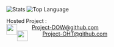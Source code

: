 ![Stats](https://github-readme-stats.vercel.app/api?username=Wh4tev3r&show_icons=true&theme=gruvbox&hide_border=true)
![Top Language](https://github-readme-stats.vercel.app/api/top-langs/?username=Wh4tev3r&show_icons=true&theme=gruvbox&text_color=e38720&hide_border=true)

Hosted Project :
<br />
⠀⠀ ⠀
<img src="https://avatars.githubusercontent.com/u/83677846?v=4"
    width="28"
    height="28"
    style="float:left;">
[Project-DOW@github.com](https://github.com/Project-DOW/)
<br />⠀ ⠀⠀
<img src="https://avatars.githubusercontent.com/u/85153055?v=4"
    width="28"
    height="28"
    style="float:left;">
[Project-OHT@github.com](https://github.com/Project-OHT/)
